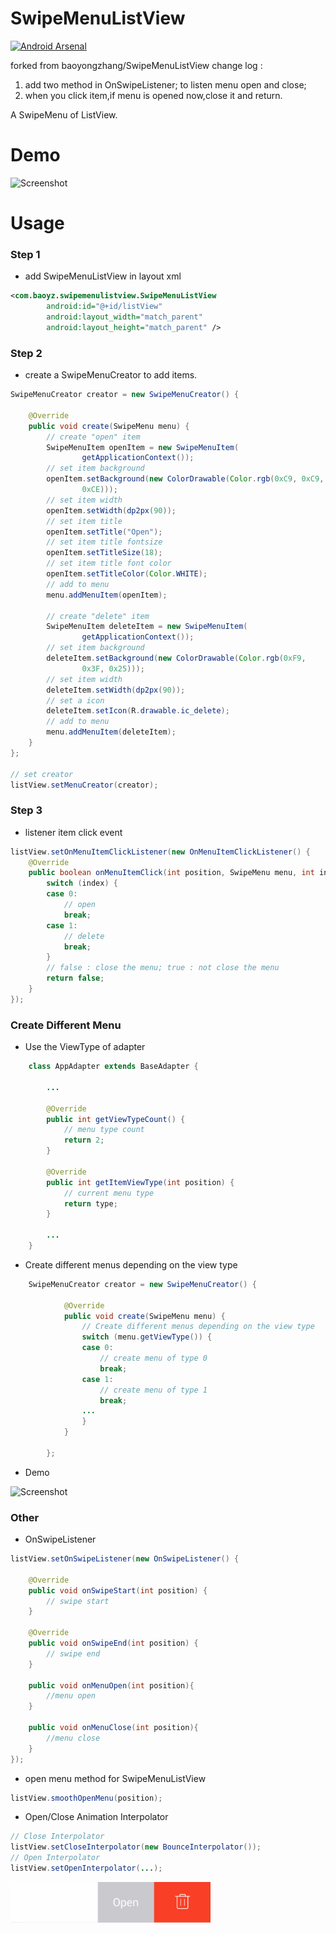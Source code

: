 SwipeMenuListView
=================
[![Android Arsenal](https://img.shields.io/badge/Android%20Arsenal-SwipeMenuListView-brightgreen.svg?style=flat)](https://android-arsenal.com/details/1/912)

forked from baoyongzhang/SwipeMenuListView
change log :
1. add two method in OnSwipeListener; to listen menu open and close;
2. when you click item,if menu is opened now,close it and return.

A SwipeMenu of ListView.

# Demo
<p>
   <img src="https://raw.githubusercontent.com/baoyongzhang/SwipeMenuListView/master/demo.gif" width="320" alt="Screenshot"/>
</p>

# Usage

### Step 1

* add SwipeMenuListView in layout xml

```xml
<com.baoyz.swipemenulistview.SwipeMenuListView
        android:id="@+id/listView"
        android:layout_width="match_parent"
        android:layout_height="match_parent" />
```

### Step 2

* create a SwipeMenuCreator to add items.

```java
SwipeMenuCreator creator = new SwipeMenuCreator() {

	@Override
	public void create(SwipeMenu menu) {
		// create "open" item
		SwipeMenuItem openItem = new SwipeMenuItem(
				getApplicationContext());
		// set item background
		openItem.setBackground(new ColorDrawable(Color.rgb(0xC9, 0xC9,
				0xCE)));
		// set item width
		openItem.setWidth(dp2px(90));
		// set item title
		openItem.setTitle("Open");
		// set item title fontsize
		openItem.setTitleSize(18);
		// set item title font color
		openItem.setTitleColor(Color.WHITE);
		// add to menu
		menu.addMenuItem(openItem);

		// create "delete" item
		SwipeMenuItem deleteItem = new SwipeMenuItem(
				getApplicationContext());
		// set item background
		deleteItem.setBackground(new ColorDrawable(Color.rgb(0xF9,
				0x3F, 0x25)));
		// set item width
		deleteItem.setWidth(dp2px(90));
		// set a icon
		deleteItem.setIcon(R.drawable.ic_delete);
		// add to menu
		menu.addMenuItem(deleteItem);
	}
};

// set creator
listView.setMenuCreator(creator);
```

### Step 3

* listener item click event

```java
listView.setOnMenuItemClickListener(new OnMenuItemClickListener() {
	@Override
	public boolean onMenuItemClick(int position, SwipeMenu menu, int index) {
		switch (index) {
		case 0:
			// open
			break;
		case 1:
			// delete
			break;
		}
		// false : close the menu; true : not close the menu
		return false;
	}
});
```

### Create Different Menu

* Use the ViewType of adapter

```java
	class AppAdapter extends BaseAdapter {

		...
		
		@Override
		public int getViewTypeCount() {
			// menu type count
			return 2;
		}
		
		@Override
		public int getItemViewType(int position) {
			// current menu type
			return type;
		}

		...
	}
```

* Create different menus depending on the view type

```java
	SwipeMenuCreator creator = new SwipeMenuCreator() {

			@Override
			public void create(SwipeMenu menu) {
				// Create different menus depending on the view type
				switch (menu.getViewType()) {
				case 0:
					// create menu of type 0
					break;
				case 1:
					// create menu of type 1
					break;
				...
				}
			}

		};
```

* Demo

<p>

<img src="https://raw.githubusercontent.com/baoyongzhang/SwipeMenuListView/master/demo3.gif" width="320" alt="Screenshot"/>
</p>

### Other

* OnSwipeListener

```java
listView.setOnSwipeListener(new OnSwipeListener() {
			
	@Override
	public void onSwipeStart(int position) {
		// swipe start
	}
	
	@Override
	public void onSwipeEnd(int position) {
		// swipe end
	}
	
	public void onMenuOpen(int position){
	 	//menu open
	}
	
	public void onMenuClose(int position){
		//menu close
	}
});
```

* open menu method for SwipeMenuListView

```java
listView.smoothOpenMenu(position);
```

* Open/Close Animation Interpolator

```java
// Close Interpolator
listView.setCloseInterpolator(new BounceInterpolator());
// Open Interpolator
listView.setOpenInterpolator(...);
```  
  

<p>
   <img src="demo2.gif" width="320" alt="Screenshot"/>
</p>

